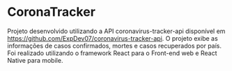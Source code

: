 # CoronaTracker

Projeto desenvolvido utilizando a API coronavirus-tracker-api disponível em https://github.com/ExpDev07/coronavirus-tracker-api.
O projeto exibe as informações de casos confirmados, mortes e casos recuperados por país. Foi realizado utilizando o framework React para o Front-end web e React Native para mobile.
